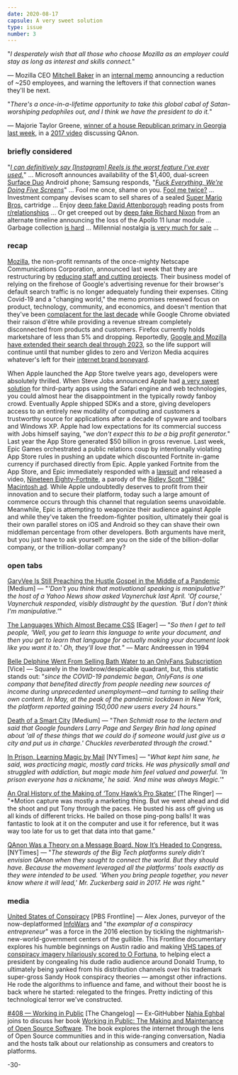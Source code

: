 ```yaml
---
date: 2020-08-17
capsule: A very sweet solution
type: issue
number: 3
---
```


"*I desperately wish that all those who choose Mozilla as an employer could stay as long as interest and skills connect.*"

&mdash; Mozilla CEO [Mitchell Baker](https://twitter.com/MitchellBaker?ref_src=twsrc%5Egoogle%7Ctwcamp%5Eserp%7Ctwgr%5Eauthor) in an [internal memo](https://blog.mozilla.org/wp-content/uploads/2020/08/Message-to-Employees-Change-in-Difficult-Times.pdf) announcing a reduction of ~250 employees, and warning the leftovers if that connection wanes they'll be next.

"*There's a once-in-a-lifetime opportunity to take this global cabal of Satan-worshiping pedophiles out, and I think we have the president to do it.*"

&mdash; Majorie Taylor Greene, [winner of a house Republican primary in Georgia last week](https://www.washingtonpost.com/opinions/2020/08/12/republicans-are-becoming-qanon-party/), in a [2017 video](https://www.youtube.com/watch?v=2rtYok4fdbQ) discussing QAnon.

### briefly considered

"[*I can definitively say \[Instagram\] Reels is the worst feature I've ever used.*](https://www.nytimes.com/2020/08/12/technology/personaltech/tested-facebook-reels-tiktok-clone-dud.html?smid=tw-share)"&nbsp;&hellip;
Microsoft announces availability of the $1,400, dual-screen [Surface Duo](https://www.microsoft.com/en-us/surface/devices/surface-duo?activetab=overview) Android phone; Samsung responds, "[*Fuck Everything, We're Doing Five Screens*](https://www.theonion.com/fuck-everything-were-doing-five-blades-1819584036)"&nbsp;&hellip;
Fool me once, shame on you. [Fool me twice?](https://www.theverge.com/2020/8/12/21364644/twitter-api-v2-new-access-tiers-developer-portal-support-developers?scrolla=5eb6d68b7fedc32c19ef33b4)&nbsp;&hellip;
Investment company devises scam to sell shares of a sealed [Super Mario Bros.](https://arstechnica.com/gaming/2020/08/investment-platform-pays-record-140000-for-sealed-super-mario-bros/) cartridge&nbsp;&hellip;
Enjoy [deep fake David Attenborough](https://www.vice.com/en_us/article/4ay5bn/relationships-subreddit-read-by-ai-generated-david-attenborough-voice) reading posts from [r/relationships](http://www.reddit.com/r/relationships)&nbsp;&hellip;
Or get creeped out by [deep fake Richard Nixon](https://moondisaster.org/film/) from an alternate timeline announcing the loss of the Apollo 11 lunar module&nbsp;&hellip;
Garbage collection [is hard](https://www.theverge.com/2020/8/14/21368602/instagram-kept-deleted-photos-messages-on-servers-year-bug-fixed)&nbsp;&hellip;
Millennial nostalgia [is very much for sale](https://www.airbnb.com/rooms/44577127)&nbsp;&hellip;

### recap

[Mozilla](https://www.mozilla.org/), the non-profit remnants of the once-mighty Netscape Communications Corporation, announced last week that  they are restructuring by [reducing staff and cutting projects](https://blog.mozilla.org/blog/2020/08/11/changing-world-changing-mozilla/). Their business model of relying on the firehose of Google's advertising revenue for their browser's default search traffic is no longer adequately funding their expenses. Citing Covid-19 and a "changing world," the memo promises renewed focus on product, technology, community, and economics, and doesn't mention that they've been [complacent for the last decade](https://en.wikipedia.org/wiki/Firefox#/media/File:Firefox_mascot_-_FISL_16.jpg) while Google Chrome obviated their raison d'être while providing a revenue stream completely disconnected from products and customers. Firefox currently holds marketshare of less than 5% and dropping. Reportedly, [Google and Mozilla have extended their search deal through 2023](https://www.zdnet.com/article/sources-mozilla-extends-its-google-search-deal/), so the life support will continue until that number glides to zero and Verizon Media acquires whatever's left for their [internet brand boneyard](https://www.verizonmedia.com/our-brands).

When Apple launched the App Store twelve years ago, developers were absolutely thrilled. When Steve Jobs announced Apple had [a very sweet solution](https://www.youtube.com/watch?v=vKKISOnOCaw&feature=youtu.be&t=29) for third-party apps using the Safari engine and web technologies, you could almost hear the disappointment in the typically rowdy fanboy crowd. Eventually Apple shipped SDKs and a store, giving developers access to an entirely new modality of computing and customers a trustworthy source for applications after a decade of spyware and toolbars and Windows XP. Apple had low expectations for its commercial success with Jobs himself saying, "*we don't expect this to be a big profit generator.*" Last year the App Store generated $50 billion in gross revenue. Last week, Epic Games orchestrated a public relations coup by intentionally violating App Store rules in pushing an update which discounted Fortnite in-game currency if purchased directly from Epic. Apple yanked Fortnite from the App Store, and Epic immediately responded with a [lawsuit](https://cdn2.unrealengine.com/apple-complaint-734589783.pdf) and released a video, [Nineteen Eighty-Fortnite](https://www.youtube.com/watch?v=euiSHuaw6Q4), a parody of the [Ridley Scott "1984" Macintosh ad](https://www.youtube.com/watch?v=VtvjbmoDx-I). While Apple undoubtedly deserves to profit from their innovation and to secure their platform, today such a large amount of commerce occurs through this channel that regulation seems unavoidable. Meanwhile, Epic is attempting to weaponize their audience against Apple and while they've taken the freedom-fighter position, ultimately their goal is their own parallel stores on iOS and Android so they can shave their own middleman percentage from other developers. Both arguments have merit, but you just have to ask yourself: are you on the side of the billion-dollar company, or the trillion-dollar company?

### open tabs

[GaryVee Is Still Preaching the Hustle Gospel in the Middle of a Pandemic](https://marker.medium.com/garyvee-is-still-preaching-the-hustle-gospel-in-the-middle-of-a-pandemic-b033b25f0dc) [Medium] &mdash; "*'Don't you think that motivational speaking is manipulative?' the host of a Yahoo News show asked Vaynerchuk last April. 'Of course,' Vaynerchuk responded, visibly distraught by the question. 'But I don’t think I'm manipulative.'*"

[The Languages Which Almost Became CSS](https://eager.io/blog/the-languages-which-almost-were-css/) [Eager] &mdash; "*So then I get to tell people, 'Well, you get to learn this language to write your document, and then you get to learn that language for actually making your document look like you want it to.' Oh, they'll love that.*" &mdash; Marc Andreessen in 1994

[Belle Delphine Went From Selling Bath Water to an OnlyFans Subscription](https://www.vice.com/en_us/article/7kpxjx/belle-delphine-influencer-onlyfans) [Vice] &mdash; Squarely in the lowbrow/despicable quadrant, but, this statistic stands out: "*since the COVID-19 pandemic began, OnlyFans is one company that benefited directly from people needing new sources of income during unprecedented unemployment—and turning to selling their own content. In May, at the peak of the pandemic lockdown in New York, the platform reported gaining 150,000 new users every 24 hours.*"

[Death of a Smart City](https://onezero.medium.com/how-a-band-of-activists-and-one-tech-billionaire-beat-alphabets-smart-city-de19afb5d69e) [Medium] &mdash; "*Then Schmidt rose to the lectern and said that Google founders Larry Page and Sergey Brin had long opined about 'all of these things that we could do if someone would just give us a city and put us in charge.' Chuckles reverberated through the crowd.*"

[In Prison, Learning Magic by Mail](https://www.nytimes.com/2020/08/14/arts/magic-prison.html) [NYTimes] &mdash; "*What kept him sane, he said, was practicing magic, mostly card tricks. He was physically small and struggled with addiction, but magic made him feel valued and powerful. 'In prison everyone has a nickname,' he said. 'And mine was always Magic.'*"

[An Oral History of the Making of ‘Tony Hawk’s Pro Skater’](https://www.theringer.com/2019/8/30/20838769/oral-history-tony-hawk-pro-skater-soundtrack-les-claypool-neversoft-activision) [The Ringer] &mdash; "*Motion capture was mostly a marketing thing. But we went ahead and did the shoot and put Tony through the paces. He busted his ass off giving us all kinds of different tricks. He bailed on those ping-pong balls! It was fantastic to look at it on the computer and use it for reference, but it was way too late for us to get that data into that game."

[QAnon Was a Theory on a Message Board. Now It’s Headed to Congress.](https://www.nytimes.com/2020/08/15/opinion/qanon-marjorie-greene-congress.html) [NYTimes] &mdash; "*The stewards of the Big Tech platforms surely didn’t envision QAnon when they sought to connect the world. But they should have. Because the movement leveraged all the platforms’ tools exactly as they were intended to be used. 'When you bring people together, you never know where it will lead,' Mr. Zuckerberg said in 2017. He was right.*"

### media

[United States of Conspiracy](https://www.youtube.com/watch?v=AVjL5rUx3TM) [PBS Frontline] &mdash; Alex Jones, purveyor of the now-deplatformed [InfoWars](https://www.infowars.com/) and "*the examplar of a conspiracy entrepreneur*" was a force in the 2016 election by tickling the nightmarish-new-world-government centers of the gullible. This Frontline documentary explores his humble beginnings on Austin radio and making [VHS tapes of conspiracy imagery hilariously scored to O Fortuna](https://www.youtube.com/watch?v=Hp76DVFAysA), to helping elect a president by congealing his dude radio audience around Donald Trump, to ultimately being yanked from his distribution channels over his trademark super-gross Sandy Hook conspiracy theories &mdash; amongst other infractions. He rode the algorithms to influence and fame, and without their boost he is back where he started: relegated to the fringes. Pretty indicting of this technological terror we've constructed.

[#408 &mdash; Working in Public](https://changelog.com/podcast/408) [The Changelog] &mdash; Ex-GitHubber [Nahia Eghbal](https://nadiaeghbal.com/) joins to discuss her book [Working in Public: The Making and Maintenance of Open Source Software](https://www.amazon.com/dp/0578675862/). The book explores the internet through the lens of Open Source communities and in this wide-ranging conversation, Nadia and the hosts talk about our relationship as consumers and creators to platforms.

-30-